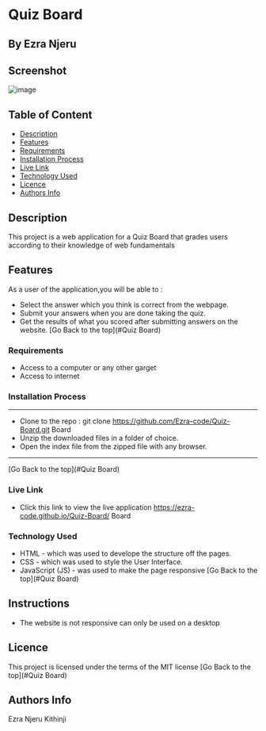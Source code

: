 # Quiz Board
 ## By Ezra Njeru
## Screenshot
 ![image](./assets/images/quick.png)
 ## Table of Content
 - [Description](#description)
 - [Features](#features)
 - [Requirements](#requirements)
 - [Installation Process](#installation-Process)
 - [Live Link](#Live-Link)
 - [Technology  Used](#technology-Used)
 - [Licence](#licence)
 - [Authors Info](#Authors-Info)
 ## Description
 <p>This project is a web application for a Quiz Board that grades users according to their knowledge of web fundamentals</p>

## Features

As a user of the application,you will be able to :
* Select the answer which you think is correct from the webpage.
* Submit your answers when  you are done taking the quiz.
* Get the results of what you scored after submitting answers on the website.
[Go Back to the top](#Quiz Board)
 ###  Requirements
 * Access to  a computer or any other garget
 * Access to internet
 ### Installation Process
 ****
* Clone to the repo : git clone https://github.com/Ezra-code/Quiz-Board.git Board
* Unzip the downloaded files in a folder of choice.
* Open the index file from the zipped file with any browser.
 ****
 [Go Back to the top](#Quiz Board)
### Live Link
- Click this link to view the live application https://ezra-code.github.io/Quiz-Board/ Board
### Technology  Used
* HTML - which was used to develope the structure off the pages.
* CSS - which was used to style the User Interface.
* JavaScript (JS) - was used to make the page responsive
[Go Back to the top](#Quiz Board)
## Instructions
* The website is not responsive can only be used on a desktop
## Licence
This project is licensed under the terms of the MIT license
[Go Back to the top](#Quiz Board)
## Authors Info
Ezra Njeru Kithinji 